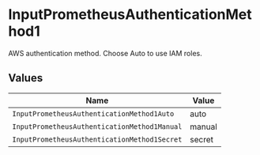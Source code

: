 # InputPrometheusAuthenticationMethod1

AWS authentication method. Choose Auto to use IAM roles.


## Values

| Name                                         | Value                                        |
| -------------------------------------------- | -------------------------------------------- |
| `InputPrometheusAuthenticationMethod1Auto`   | auto                                         |
| `InputPrometheusAuthenticationMethod1Manual` | manual                                       |
| `InputPrometheusAuthenticationMethod1Secret` | secret                                       |